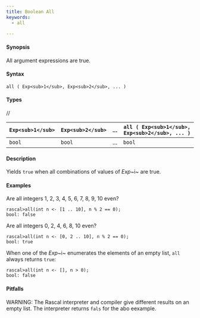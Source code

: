 ```yaml
---
title: Boolean All
keywords:
  - all

---
```


#### Synopsis

All argument expressions are true.

#### Syntax

`all ( Exp<sub>1</sub>, Exp<sub>2</sub>, ... )`

#### Types

//

| `Exp<sub>1</sub>` | `Exp<sub>2</sub>` | ... | `all ( Exp<sub>1</sub>, Exp<sub>2</sub>, ... )` |
| --- | --- | --- | --- |
|`bool`     | `bool`    | ... | `bool`                           |


#### Description

Yields `true` when all combinations of values of _Exp_~i~ are true.

#### Examples

Are all integers 1, 2, 3, 4, 5, 6, 7, 8, 9, 10 even?

```rascal-shell
rascal>all(int n <- [1 .. 10], n % 2 == 0);
bool: false
```
Are all integers 0, 2, 4, 6, 8, 10 even?

```rascal-shell
rascal>all(int n <- [0, 2 .. 10], n % 2 == 0);
bool: true
```

When one of the _Exp_~i~ enumerates the elements of an empty list, `all` always returns `true`:

```rascal-shell
rascal>all(int n <- [], n > 0);
bool: false
```

#### Pitfalls

WARNING: The Rascal interpreter and compiler give different results on an empty list. 
The interpreter returns `fals` for the abo eexample.

